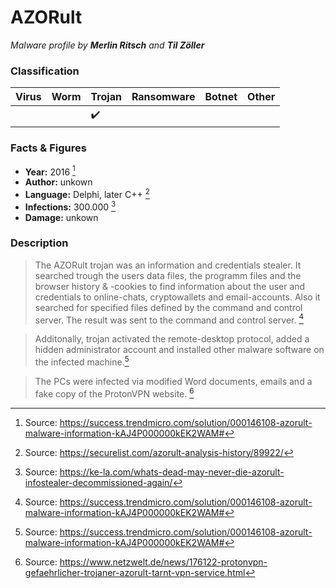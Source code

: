 
# AZORult

_Malware profile by **Merlin Ritsch** and **Til Zöller**_

### Classification

| Virus              | Worm               | Trojan             | Ransomware         | Botnet             | Other                                   |
|:-------------------|:-------------------|:-------------------|:-------------------|:-------------------|:----------------------------------------|
| |  | :heavy_check_mark: |  |  |  |

### Facts & Figures

* **Year:** 2016 [^1]
* **Author:** unkown
* **Language:** Delphi, later C++ [^2]
* **Infections:** 300.000 [^3]
* **Damage:** unkown

### Description

>The AZORult trojan was an information and credentials stealer. It searched trough the users data files, the programm files and the browser history & -cookies to find information about the user and credentials to online-chats, cryptowallets and email-accounts. Also it searched for specified files defined by the command and control server.
The result was sent to the command and control server. [^1]

>Additonally, trojan activated the remote-desktop protocol, added a hidden administrator account and installed other malware software on the infected machine.[^1]

>The PCs were infected via modified Word documents, emails and a fake copy of the ProtonVPN website. [^4]

[^1]: Source: https://success.trendmicro.com/solution/000146108-azorult-malware-information-kAJ4P000000kEK2WAM#
[^2]: Source: https://securelist.com/azorult-analysis-history/89922/
[^3]: Source: https://ke-la.com/whats-dead-may-never-die-azorult-infostealer-decommissioned-again/
[^4]: Source: https://www.netzwelt.de/news/176122-protonvpn-gefaehrlicher-trojaner-azorult-tarnt-vpn-service.html

